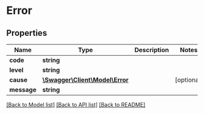 # Error

## Properties
Name | Type | Description | Notes
------------ | ------------- | ------------- | -------------
**code** | **string** |  | 
**level** | **string** |  | 
**cause** | [**\Swagger\Client\Model\Error**](Error.md) |  | [optional] 
**message** | **string** |  | 

[[Back to Model list]](../README.md#documentation-for-models) [[Back to API list]](../README.md#documentation-for-api-endpoints) [[Back to README]](../README.md)


